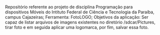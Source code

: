 Repositório referente ao projeto de disciplina Programação para dispositivos Móveis do Intituto Federal de Ciência e Tecnologia da Paraíba, campus Cajazeiras; Ferramenta: FotoLOGO; Objetivos da aplicação: Ser capaz de listar arquivos de imagens existentes no diretório /sdcar/Pictures, tirar foto e em seguida aplicar uma logomarca, por fim, salvar essa foto. 
